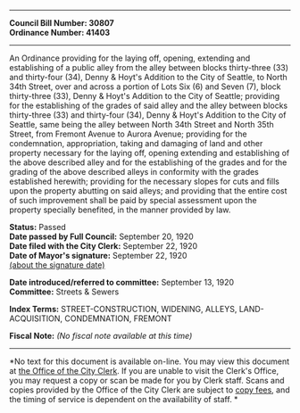 * * * * *  
  
**Council Bill Number: [](#h0)[](#h2)30807**   
**Ordinance Number: 41403**  
  
* * * * *  
  
An Ordinance providing for the laying off, opening, extending and establishing of a public alley from the alley between blocks thirty-three (33) and thirty-four (34), Denny & Hoyt's Addition to the City of Seattle, to North 34th Street, over and across a portion of Lots Six (6) and Seven (7), block thirty-three (33), Denny & Hoyt's Addition to the City of Seattle; providing for the establishing of the grades of said alley and the alley between blocks thirty-three (33) and thirty-four (34), Denny & Hoyt's Addition to the City of Seattle, same being the alley between North 34th Street and North 35th Street, from Fremont Avenue to Aurora Avenue; providing for the condemnation, appropriation, taking and damaging of land and other property necessary for the laying off, opening extending and establishing of the above described alley and for the establishing of the grades and for the grading of the above described alleys in conformity with the grades established herewith; providing for the necessary slopes for cuts and fills upon the property abutting on said alleys; and providing that the entire cost of such improvement shall be paid by special assessment upon the property specially benefited, in the manner provided by law.  
  
**Status:** Passed   
**Date passed by Full Council:** September 20, 1920   
**Date filed with the City Clerk:** September 22, 1920   
**Date of Mayor's signature:** September 22, 1920   
[(about the signature date)](/~public/approvaldate.htm)   
  
  
**Date introduced/referred to committee:** September 13, 1920   
**Committee:** Streets & Sewers   
  
**Index Terms:** STREET-CONSTRUCTION, WIDENING, ALLEYS, LAND-ACQUISITION, CONDEMNATION, FREMONT  
  
**Fiscal Note:** *(No fiscal note available at this time)*  
  
* * * * *  
  
*No text for this document is available on-line. You may view this document at [the Office of the City Clerk](http://www.seattle.gov/leg/clerk/contactUs.htm). If you are unable to visit the Clerk's Office, you may request a copy or scan be made for you by Clerk staff. Scans and copies provided by the Office of the City Clerk are subject to [copy fees](http://clerk.seattle.gov/~public/clerkfees.htm), and the timing of service is dependent on the availability of staff. *  
  
  
